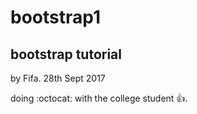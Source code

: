 # bootstrap1
## bootstrap tutorial
by Fifa. 28th Sept 2017

doing :octocat: with the college student :+1:.
